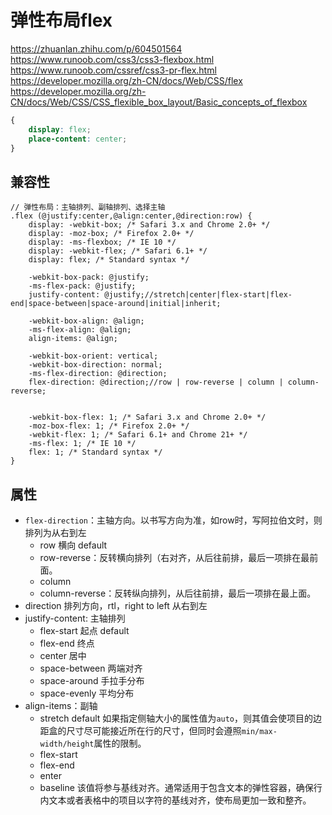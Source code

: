 # 弹性布局flex

https://zhuanlan.zhihu.com/p/604501564
https://www.runoob.com/css3/css3-flexbox.html
https://www.runoob.com/cssref/css3-pr-flex.html
https://developer.mozilla.org/zh-CN/docs/Web/CSS/flex
https://developer.mozilla.org/zh-CN/docs/Web/CSS/CSS_flexible_box_layout/Basic_concepts_of_flexbox

```css
{
    display: flex;
    place-content: center;
}
```

## 兼容性

```less
// 弹性布局：主轴排列、副轴排列、选择主轴
.flex (@justify:center,@align:center,@direction:row) {
    display: -webkit-box; /* Safari 3.x and Chrome 2.0+ */
    display: -moz-box; /* Firefox 2.0+ */
    display: -ms-flexbox; /* IE 10 */
    display: -webkit-flex; /* Safari 6.1+ */
    display: flex; /* Standard syntax */

    -webkit-box-pack: @justify;
    -ms-flex-pack: @justify;
    justify-content: @justify;//stretch|center|flex-start|flex-end|space-between|space-around|initial|inherit;

    -webkit-box-align: @align;
    -ms-flex-align: @align;
    align-items: @align;

    -webkit-box-orient: vertical;
    -webkit-box-direction: normal;
    -ms-flex-direction: @direction;
    flex-direction: @direction;//row | row-reverse | column | column-reverse;


    -webkit-box-flex: 1; /* Safari 3.x and Chrome 2.0+ */
    -moz-box-flex: 1; /* Firefox 2.0+ */
    -webkit-flex: 1; /* Safari 6.1+ and Chrome 21+ */
    -ms-flex: 1; /* IE 10 */
    flex: 1; /* Standard syntax */
}
```

## 属性

- `flex-direction`：主轴方向。以书写方向为准，如row时，写阿拉伯文时，则排列为从右到左
  - row  横向 default
  - row-reverse：反转横向排列（右对齐，从后往前排，最后一项排在最前面。
  - column
  - column-reverse：反转纵向排列，从后往前排，最后一项排在最上面。
- direction 排列方向，rtl，right to left 从右到左
- justify-content: 主轴排列
  - flex-start 起点 default
  - flex-end 终点
  - center 居中
  - space-between 两端对齐
  - space-around 手拉手分布
  - space-evenly 平均分布
- align-items：副轴
  - stretch  default  如果指定侧轴大小的属性值为`auto`，则其值会使项目的边距盒的尺寸尽可能接近所在行的尺寸，但同时会遵照`min/max-width/height`属性的限制。
  - flex-start
  - flex-end
  - enter
  - baseline  该值将参与基线对齐。通常适用于包含文本的弹性容器，确保行内文本或者表格中的项目以字符的基线对齐，使布局更加一致和整齐。
